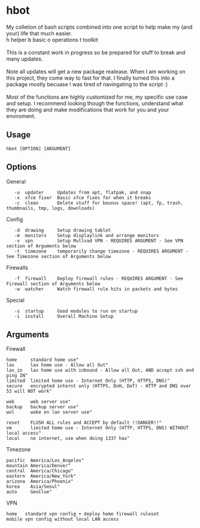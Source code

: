 # hbot
My colletion of bash scripts combined into one script to help make my (and your) life that much easier.
<br>
h helper
b basic
o operations
t toolkit
<br>
<br>
This is a constant work in progress so be prepared for stuff to break and many updates.
<br>
<br>
Note all updates will get a new package realease. When I am working on this project, they come way to fast for that. I finally turned this into a package mostly becuase I was tired of navingating to the script :)
<br>
<br>
Most of the functions are highly customized for me, my specific use case and setup. I recommend looking though the functions, understand what they are doing and make modifications that work for you and your enviroment.
## Usage
```
hbot [OPTION] [ARGUMENT]
```
## Options

General
```
   -u  updater     Updates from apt, flatpak, and snap
   -x  xfce fixer  Basic xfce fixes for when it breaks
   -c  clean       Delete stuff for bounus space! (apt, fp, trash, thumbnails, tmp, logs, downloads)
```
Config
```
   -d  drawing     Setup drawing tablet
   -m  monitors    Setup displaylink and arrange monitors
   -v  vpn         Setup Mullvad VPN - REQUIRES ARGUMENT - See VPN section of Arguments below
   -t  timezone    temporarily change timezone - REQUIRES ARGUMENT - See Timezone section of Arguments below
```
Firewalls
```
   -f  firewall    Deploy firewall rules - REQUIRES ARGUMENT - See Firewall section of Arguments below
   -w  watcher     Watch firewall rule hits in packets and bytes
  ```

Special
```
   -s  startup     Good modules to run on startup
   -i  install     Overall Machine Setup
```
## Arguments 
Firewall
```
home     standard home use"
lax      lax home use - Allow all Out"
lax_in   lax home use with inbound - Allow all Out, AND accept ssh and ping IN"
limited  limited home use - Internet Only (HTTP, HTTPS, DNS)"
secure   encrypted internt only (HTTPS, DoH, DoT) - HTTP and DNS over 53 will NOT work"

web      web server use"
backup   backup server use"
wol      wake on lan server use"

reset    FLUSH ALL rules and ACCEPT by default !!DANGER!!"
vm       limited home use - Internet Only (HTTP, HTTPS, DNS) WITHOUT local access"
local    no internet, use when doing 1337 hax"
```

Timezone
```
pacific  America/Los_Angeles"
mountain America/Denver"
central  America/Chicago"
eastern  America/New_York"
arizona  America/Phoenix"
korea    Asia/Seoul"
auto     GeoClue"
```

VPN
```
home   standard vpn config + deploy home firewall ruleset
mobile vpn config without local LAN access
```